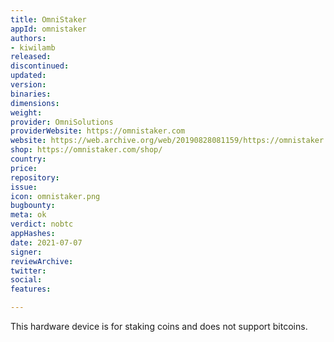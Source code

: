 ```yaml
---
title: OmniStaker
appId: omnistaker
authors:
- kiwilamb
released: 
discontinued: 
updated: 
version: 
binaries: 
dimensions: 
weight: 
provider: OmniSolutions
providerWebsite: https://omnistaker.com
website: https://web.archive.org/web/20190828081159/https://omnistaker.com/
shop: https://omnistaker.com/shop/
country: 
price: 
repository: 
issue: 
icon: omnistaker.png
bugbounty: 
meta: ok
verdict: nobtc
appHashes: 
date: 2021-07-07
signer: 
reviewArchive: 
twitter: 
social: 
features: 

---
```


This hardware device is for staking coins and does not support bitcoins.
